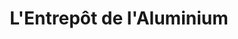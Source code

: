 ---
title: "L'Entrepôt de l'Aluminium"
url: /shawinigan/lentrepot-de-laluminium/
shop: wholesale
---